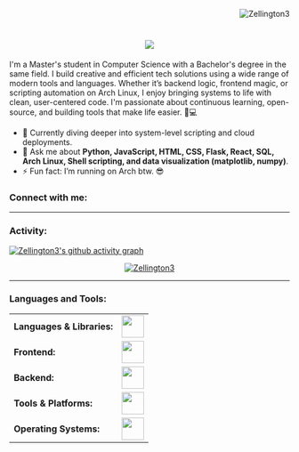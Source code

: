 <link rel="stylesheet" type='text/css' href="https://cdn.jsdelivr.net/gh/devicons/devicon@latest/devicon.min.css" />
<p align="right"> <img src="https://komarev.com/ghpvc/?username=Zellington3&label=Profile%20views&color=0e75b6&style=flat" alt="Zellington3" /> </p>
<h1 align="center">
  <a href="https://git.io/typing-svg">
    <img src="https://readme-typing-svg.herokuapp.com/?
font=Righteous&size=35&center=true&width=500&height=70&duration=4000&lines=Hello+🌎!;+I'm+Zach+Ellington!;" />
  </a>
</h1>

I'm a Master's student in Computer Science with a Bachelor's degree in the same field. I build creative and efficient tech solutions using a wide range of modern tools and languages. Whether it’s backend logic, frontend magic, or scripting automation on Arch Linux, I enjoy bringing systems to life with clean, user-centered code. I'm passionate about continuous learning, open-source, and building tools that make life easier. 🧠💻

- 🌱 Currently diving deeper into system-level scripting and cloud deployments.
- 💬 Ask me about **Python, JavaScript, HTML, CSS, Flask, React, SQL, Arch Linux, Shell scripting, and data visualization (matplotlib, numpy)**.
- ⚡ Fun fact: I’m running on Arch btw. 😎

<h3 align="left">Connect with me:</h3>
<p align="left">
</p>



------
<h3 align="left">Activity:</h3>

[![Zellington3's github activity graph](https://github-readme-activity-graph.vercel.app/graph?username=Zellington3&bg_color=100f0f&color=4c5e9e&line=4c569e&point=403e41&area=true&hide_border=true)](https://github.com/ashutosh00710/github-readme-activity-graph)

<p align="center">
  <a href="https://github.com/Zellington3">
    <img src="https://github-readme-streak-stats.herokuapp.com/?user=Zellington3&&theme=tokyonight" alt="Zellington3" />
  </a>
</p>

------
<h3 align="left">Languages and Tools:</h3>
<table>
    <tr>
        <td style="font-weight: bold;">Languages & Libraries:</td>
        <td><img height="40" src="https://skillicons.dev/icons?i=python,js,html,css,shell,sql,numpy,matplotlib"/></td>
    </tr>
    <tr>
        <td style="font-weight: bold;">Frontend:</td>
        <td><img height="40" src="https://skillicons.dev/icons?i=react,bootstrap,threejs"/></td>
    </tr>
    <tr>
        <td style="font-weight: bold;">Backend:</td>
        <td><img height="40" src="https://skillicons.dev/icons?i=flask,nodejs"/></td>
    </tr>
    <tr>
        <td style="font-weight: bold;">Tools & Platforms:</td>
        <td><img height="40" src="https://skillicons.dev/icons?i=linux,bash,github,shopify,vscode"/></td>
    </tr>
    <tr>
        <td style="font-weight: bold;">Operating Systems:</td>
        <td><img height="40" src="https://skillicons.dev/icons?i=archlinux,ubuntu,windows"/></td>
    </tr>
</table>
